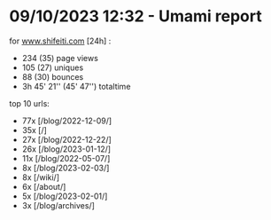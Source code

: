 # 09/10/2023 12:32 - Umami report
for www.shifeiti.com [24h] :

 - 234 (35) page views
 - 105 (27) uniques
 - 88 (30) bounces
 - 3h 45' 21'' (45' 47'') totaltime


top 10 urls:
 - 77x [/blog/2022-12-09/]
 - 35x [/]
 - 27x [/blog/2022-12-22/]
 - 26x [/blog/2023-01-12/]
 - 11x [/blog/2022-05-07/]
 - 8x [/blog/2023-02-03/]
 - 8x [/wiki/]
 - 6x [/about/]
 - 5x [/blog/2023-02-01/]
 - 3x [/blog/archives/]


